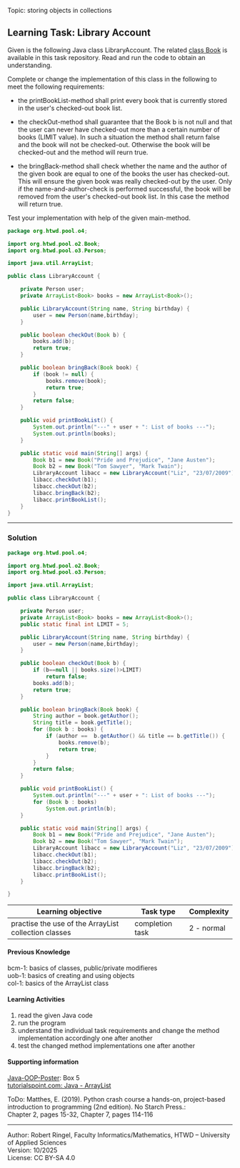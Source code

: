 Topic: storing objects in collections

## Learning Task: Library Account

Given is the following Java class LibraryAccount. The related [class Book](../02_ExtensionInterface/Book.java) is available in this task repository.  Read and run the code to obtain an understanding.  

Complete or change the implementation of this class in the following to meet the following requirements:  

- the printBookList-method shall print every book that is currently stored in the user's checked-out book list.  

- the checkOut-method shall guarantee that the Book b is not null and that the user can never have checked-out more than a certain number of books (LIMIT value). In such a situation the method shall return false and the book will not be checked-out. Otherwise the book will be checked-out and the method will reurn true.  

- the bringBack-method shall check whether the name and the author of the given book are equal to one of the books the user has checked-out. This will ensure the given book was really checked-out by the user. Only if the name-and-author-check is performed successful, the book will be removed from the user's checked-out book list. In this case the method will return true.  

Test your implementation with help of the given main-method.

``` java
package org.htwd.pool.o4;

import org.htwd.pool.o2.Book;
import org.htwd.pool.o3.Person;

import java.util.ArrayList;

public class LibraryAccount {

    private Person user;
    private ArrayList<Book> books = new ArrayList<Book>();

    public LibraryAccount(String name, String birthday) {
        user = new Person(name,birthday);
    }

    public boolean checkOut(Book b) {
        books.add(b);
        return true;
    }

    public boolean bringBack(Book book) {
        if (book != null) {
            books.remove(book);
            return true;
        }
        return false;
    }

    public void printBookList() {
        System.out.println("---" + user + ": List of books ---");
        System.out.println(books);
    }

    public static void main(String[] args) {
        Book b1 = new Book("Pride and Prejudice", "Jane Austen");
        Book b2 = new Book("Tom Sawyer", "Mark Twain");
        LibraryAccount libacc = new LibraryAccount("Liz", "23/07/2009");
        libacc.checkOut(b1);
        libacc.checkOut(b2);
        libacc.bringBack(b2);
        libacc.printBookList();
    }
}

```

---------------------------------------

### Solution

``` java
package org.htwd.pool.o4;

import org.htwd.pool.o2.Book;
import org.htwd.pool.o3.Person;

import java.util.ArrayList;

public class LibraryAccount {

    private Person user;
    private ArrayList<Book> books = new ArrayList<Book>();
    public static final int LIMIT = 5;

    public LibraryAccount(String name, String birthday) {
        user = new Person(name,birthday);
    }

    public boolean checkOut(Book b) {
        if (b==null || books.size()>LIMIT)
            return false;
        books.add(b);
        return true;
    }

    public boolean bringBack(Book book) {
        String author = book.getAuthor();
        String title = book.getTitle();
        for (Book b : books) {
            if (author ==  b.getAuthor() && title == b.getTitle()) {
                books.remove(b);
                return true;
            }
        }
        return false;
    }

    public void printBookList() {
        System.out.println("---" + user + ": List of books ---");
        for (Book b : books)
            System.out.println(b);
    }

    public static void main(String[] args) {
        Book b1 = new Book("Pride and Prejudice", "Jane Austen");
        Book b2 = new Book("Tom Sawyer", "Mark Twain");
        LibraryAccount libacc = new LibraryAccount("Liz", "23/07/2009");
        libacc.checkOut(b1);
        libacc.checkOut(b2);
        libacc.bringBack(b2);
        libacc.printBookList();
    }

}
```

| **Learning objective**                           | **Task type**   | **Complexity** |
| ------------------------------------------------ | --------------- | -------------- |
| practise the use of the ArrayList collection classes | completion task | 2 - normal | 

#### Previous Knowledge

bcm-1: basics of classes, public/private modifieres  
uob-1: basics of creating and using objects  
col-1: basics of the ArrayList class

#### Learning Activities

1) read the given Java code
2) run the program
3) understand the individual task requirements and change the method implementation accordingly one after another
4) test the changed method implementations one after another

#### Supporting information

[Java-OOP-Poster](../JavaPosterOOP_engl.pdf): Box 5  
[tutorialspoint.com: Java - ArrayList](https://www.tutorialspoint.com/java/util/java_util_arraylist.htm)  

ToDo: Matthes, E. (2019). Python crash course a hands-on, project-based introduction to programming (2nd edition). No Starch Press.:  
Chapter 2, pages 15-32, Chapter 7, pages 114-116  

---------------------------------------
Author: Robert Ringel, Faculty Informatics/Mathematics, HTWD – University of Applied Sciences  
Version: 10/2025            
License: CC BY-SA 4.0